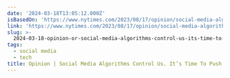 ```yaml
---
date: '2024-03-18T13:05:12.000Z'
isBasedOn: 'https://www.nytimes.com/2023/08/17/opinion/social-media-algorithm-choice.html'
link: 'https://www.nytimes.com/2023/08/17/opinion/social-media-algorithm-choice.html'
slug: >-
  2024-03-18-opinion-or-social-media-algorithms-control-us-its-time-to-push-back-the
tags:
  - social media
  - tech
title: Opinion | Social Media Algorithms Control Us. It’s Time To Push Back. - The
---
```


